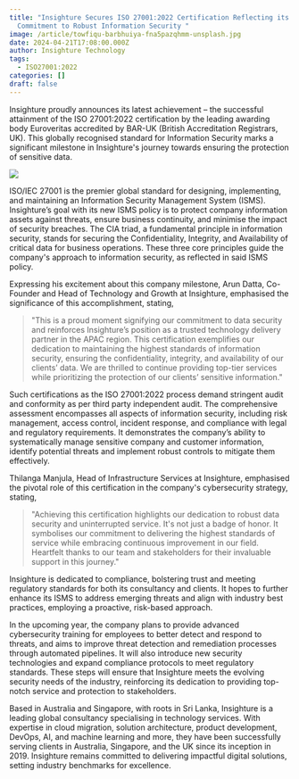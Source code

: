 ```yaml
---
title: "Insighture Secures ISO 27001:2022 Certification Reflecting its
  Commitment to Robust Information Security "
image: /article/towfiqu-barbhuiya-fna5pazqhmm-unsplash.jpg
date: 2024-04-21T17:08:00.000Z
author: Insighture Technology
tags:
  - ISO27001:2022
categories: []
draft: false
---
```

Insighture proudly announces its latest achievement – the successful attainment of the ISO 27001:2022 certification by the leading awarding body Euroveritas accredited by BAR-UK (British Accreditation Registrars, UK). This globally recognised standard for Information Security marks a significant milestone in Insighture's journey towards ensuring the protection of sensitive data.

![](/article/iso_badge.png)

ISO/IEC 27001 is the premier global standard for designing, implementing, and maintaining an Information Security Management System (ISMS). Insighture’s goal with its new ISMS policy is to protect company information assets against threats, ensure business continuity, and minimise the impact of security breaches. The CIA triad, a fundamental principle in information security, stands for securing the Confidentiality, Integrity, and Availability of critical data for business operations. These three core principles guide the company's approach to information security, as reflected in said ISMS policy.

Expressing his excitement about this company milestone, Arun Datta, Co-Founder and Head of Technology and Growth at Insighture, emphasised the significance of this accomplishment, stating, 

> "This is a proud moment signifying our commitment to data security and reinforces Insighture’s position as a trusted technology delivery partner in the APAC region. This certification exemplifies our dedication to maintaining the highest standards of information security, ensuring the confidentiality, integrity, and availability of our clients’ data. We are thrilled to continue providing top-tier services while prioritizing the protection of our clients’ sensitive information."

Such certifications as the ISO 27001:2022 process demand stringent audit and conformity as per third party independent audit. The comprehensive assessment encompasses all aspects of information security, including risk management, access control, incident response, and compliance with legal and regulatory requirements. It demonstrates the company’s ability to systematically manage sensitive company and customer information, identify potential threats and implement robust controls to mitigate them effectively. 

Thilanga Manjula, Head of Infrastructure Services at Insighture, emphasised the pivotal role of this certification in the company's cybersecurity strategy, stating,

> "Achieving this certification highlights our dedication to robust data security and uninterrupted service. It's not just a badge of honor. It symbolises our commitment to delivering the highest standards of service while embracing continuous improvement in our field. Heartfelt thanks to our team and stakeholders for their invaluable support in this journey."

Insighture is dedicated to compliance, bolstering trust and meeting regulatory standards for both its consultancy and clients. It hopes to further enhance its ISMS to address emerging threats and align with industry best practices, employing a proactive, risk-based approach.

In the upcoming year, the company plans to provide advanced cybersecurity training for employees to better detect and respond to threats, and aims to improve threat detection and remediation processes through automated pipelines. It will also introduce new security technologies and expand compliance protocols to meet regulatory standards. These steps will ensure that Insighture meets the evolving security needs of the industry, reinforcing its dedication to providing top-notch service and protection to stakeholders.

Based in Australia and Singapore, with roots in Sri Lanka, Insighture is a leading global consultancy specialising in technology services. With expertise in cloud migration, solution architecture, product development, DevOps, AI, and machine learning and more, they have been successfully serving clients in Australia, Singapore, and the UK since its inception in 2019. Insighture remains committed to delivering impactful digital solutions, setting industry benchmarks for excellence.
